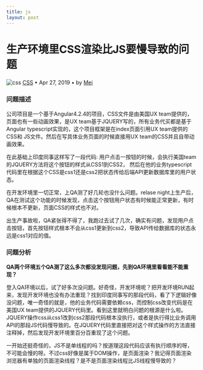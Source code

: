 ```yaml
---
title: js
layout: post
---
```


# 生产环境里CSS渲染比JS要慢导致的问题
<div class="title-meta">
    <span><img class="title-category-img" style="margin-top: 0.2em;" src="../../../assets/images/categories/css3.svg" alt="css"></span>
    <span><a class="github-link" href="/2018/09/19/CSS.html">CSS</a></span>
    <span class="title-bullet">•</span>
    <span>Apr 27, 2019</span>
    <span class="title-bullet">•</span>
    <span>by <a class="github-link" href="http://github.com/limeii" title="http://github.com/limeii">Mei</a></span>
</div>


### 问题描述

公司项目是一个基于Angular4.2.4的项目，CSS文件是由美国UX team提供的，页面也有一些动画效果，是UX team基于JQUERY写的，所有业务代买都是基于Angular typescript实现的，这个项目框架是在index页面引用UX team提供的CSS和 JS文件。然后在写具体业务页面的时候直接用UX team的CSS并且自带动画效果。


在此基础上印度同事这样写了一段代码: 用户点击一按钮的时候，会执行美国team的JQUERY方法将这个按钮的样式从CSS1到CSS2， 然后在他的业务typescript代码里在根据这个CSS是css1还是css2把状态传给后端API更新数据库里的用户状态。


在开发环境里一切正常，上QA测了好几轮也没什么问题。relase night上生产后，QA在测试这个功能的时候发现，点击这个按钮用户状态有时候能正常更新，有时候根本不更新，页面CSS的样式也不对。


出生产事故啦，QA紧张得不得了，我跑过去试了几次，确实有问题，发现用户点击按钮，首先按钮样式根本不会从css1更新到css2，导致API传给数据库的状态永远是css1对应的值。


### 问题分析

**QA两个环境五个QA测了这么多次都没发现问题，先到QA环境里看看能不能重现？**

登入QA环境以后，试了好多次没问题。好奇怪，开发环境呢？把开发环境RUN起来，发现开发环境也没有办法重现？找到印度同事写的那段代码，看了下逻辑好像没问题，唯一奇怪的就是，他的业务代码需要依赖css，而控制css改变代码是在美国UX team提供的JQUERY代码里。看到这里就明白问题的根源是什么啦。JQUERY操作css从css1改到css2那段代码根本没执行，或者是执行得比业务调用API的那段JS代码慢导致的。在JQUERY代码里直接把对这个样式操作的方法直接注释掉，然后发现开发环境里百分百重现了这个问题。

一开始还挺奇怪的，JS不是单线程的吗？按道理这段代码应该有执行顺序的呀，不可能会慢的呀。不过css好像是属于DOM操作，是页面渲染？我记得页面渲染浏览器有单独的页面渲染线程？是不是页面渲染线程比JS线程慢导致的？